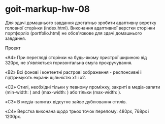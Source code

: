 # goit-markup-hw-08
Для здачі домашнього завдання достатньо зробити адаптивну верстку головної сторінки (index.html). Виконання адаптивної верстки сторінки портфорліо (portfolio.html) не обов'язкове для здачі домашнього завдання.

Проект
<!-- «A1» Використовується методологія BEM. -->

<!-- «A2» Використовується препроцесор SASS. -->

<!-- «A3» У файлах index.html і portfolio.html підключений мініфікованний файл стилів main.min.css з папки css. -->

«A4» При перегляді сторінки на будь-якому пристрої шириною від 320px, не з'являється горизонтальна смуга прокручування.

<!-- «A5» Скрипт мобільного меню підключений в HTML окремим файлом mobile-menu.js. -->

<!-- СКРИПТ МОБІЛЬНОГО МЕНЮ
Повний приклад створення мобільного меню з уже написаним скриптом розбери у майстерні. -->

<!-- Розмітка
«B1» У всіх сторінок в блоці <head> є метатег viewport. -->

«B2» Всі фонові і контентні растрові зображення - респонсивні і підтримують екрани щільністю x1 і x2.

<!-- «B3» Для респонсивних фонових зображень використані медіа-функціі min-device-pixel-ratio і min-resolution. -->

<!-- «B4» Виконана розмітка мобільного меню. -->

<!-- Оформлення
«C1» При написанні стилів використаний Mobile First підхід і медіа-функція (min-width: ). -->

«C2» Стилі, необхідні тільки у певному проміжку, закриті в медіа-запити (min-width: ) and (max-width: ) або тільки (max-width: ).

«C3» В медіа-запитах відсутнє зайве дублювання стилів.

«C4» Верстка виконана щодо трьох точок перелому: 480px, 768px і 1200px.

<!-- «C5» Виконано оформлення мобільного мен -->